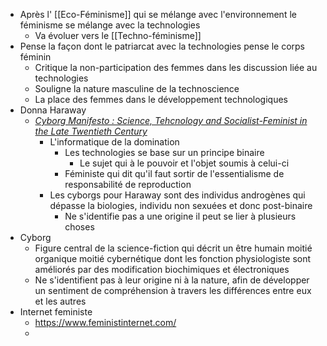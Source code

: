 - Après l' [[Eco-Féminisme]] qui se mélange avec l'environnement le féminisme se mélange avec la technologies
	- Va évoluer vers le [[Techno-féminisme]]
- Pense la façon dont le patriarcat avec la technologies pense le corps féminin
	- Critique la non-participation des femmes dans les discussion liée au technologies
	- Souligne la nature masculine de la technoscience
	- La place des femmes dans le développement technologiques
- Donna Haraway
	- [*Cyborg Manifesto : Science, Tehcnology and Socialist-Feminist in the Late Twentieth Century*](https://www.sfu.ca/~decaste/OISE/page2/files/HarawayCyborg.pdf)
		- L'informatique de la domination
			- Les technologies se base sur un principe binaire
				- Le sujet qui à le pouvoir et l'objet soumis à celui-ci
			- Féministe qui dit qu'il faut sortir de l'essentialisme de responsabilité de reproduction
		- Les cyborgs pour Haraway sont des individus androgènes qui dépasse la biologies, individu non sexuées et donc post-binaire
			- Ne s'identifie pas a une origine il peut se lier à plusieurs choses
- Cyborg
	- Figure central de la science-fiction qui décrit un être humain moitié organique moitié cybernétique dont les fonction physiologiste sont améliorés par des modification biochimiques et électroniques
	- Ne s'identifient pas à leur origine ni à la nature, afin de développer un sentiment de compréhension à travers les différences entre eux et les autres
- Internet feministe
	- https://www.feministinternet.com/
	-